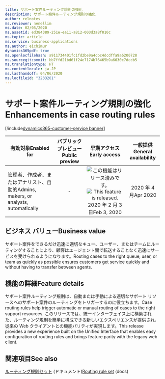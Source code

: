 ```yaml
---
title: サポート案件ルーティング規則の強化
description: サポート案件ルーティング規則の強化
author: relnotes
ms.reviewer: nenellim
ms.date: 02/05/2020
ms.assetid: ed384389-251e-ea11-a812-000d3a8f010c
ms.topic: article
ms.service: business-applications
ms.author: eichimur
dynamics365pdf: true
ms.openlocfilehash: a911734401fc1fd2be9a4cbc4dcdffa9a6200728
ms.sourcegitcommit: bb7ffd21bd61f24e7174b76465b9a6630c7decb5
ms.translationtype: HT
ms.contentlocale: ja-JP
ms.lasthandoff: 04/06/2020
ms.locfileid: "3233201"
---
```

# <a name="enhancements-in-case-routing-rules"></a><span data-ttu-id="f063a-103">サポート案件ルーティング規則の強化</span><span class="sxs-lookup"><span data-stu-id="f063a-103">Enhancements in case routing rules</span></span>
[!include[dynamics365-customer-service banner](../includes/dynamics365-customer-service.md)]

| <span data-ttu-id="f063a-104">有効対象</span><span class="sxs-lookup"><span data-stu-id="f063a-104">Enabled for</span></span>    |  <span data-ttu-id="f063a-105">パブリック プレビュー</span><span class="sxs-lookup"><span data-stu-id="f063a-105">Public preview</span></span> | <span data-ttu-id="f063a-106">早期アクセス</span><span class="sxs-lookup"><span data-stu-id="f063a-106">Early access</span></span> | <span data-ttu-id="f063a-107">一般提供</span><span class="sxs-lookup"><span data-stu-id="f063a-107">General availability</span></span> | 
| ---------- | :----------: |:----------: |:----------: |
|<span data-ttu-id="f063a-108">管理者、作成者、またはアナリスト、自動的</span><span class="sxs-lookup"><span data-stu-id="f063a-108">Admins, makers, or analysts, automatically</span></span>|-|<span data-ttu-id="f063a-109">![この機能はリリース済みです。](/dynamics365-release-plan/media/green-checkmark.png "この機能はリリース済みです。")</span><span class="sxs-lookup"><span data-stu-id="f063a-109">![This feature is released.](/dynamics365-release-plan/media/green-checkmark.png "This feature is released.")</span></span> <span data-ttu-id="f063a-110">2020 年 2 月 3 日</span><span class="sxs-lookup"><span data-stu-id="f063a-110">Feb 3, 2020</span></span>| <span data-ttu-id="f063a-111">2020 年 4 月</span><span class="sxs-lookup"><span data-stu-id="f063a-111">Apr 2020</span></span>|


## <a name="business-value"></a><span data-ttu-id="f063a-112">ビジネス バリュー</span><span class="sxs-lookup"><span data-stu-id="f063a-112">Business value</span></span>
<!-- bv start -->
<span data-ttu-id="f063a-113">サポート案件をできるだけ迅速に適切なキュー、ユーザー、またはチームにルーティングすることにより、顧客はエージェント間で転送することなく迅速にサービスを受けられるようになります。</span><span class="sxs-lookup"><span data-stu-id="f063a-113">Routing cases to the right queue, user, or team as quickly as possible ensures customers get service quickly and without having to transfer between agents.</span></span>
<!-- bv end -->



## <a name="feature-details"></a><span data-ttu-id="f063a-114">機能の詳細</span><span class="sxs-lookup"><span data-stu-id="f063a-114">Feature details</span></span>
<!--feature detail start -->
<span data-ttu-id="f063a-115">サポート案件ルーティング規則は、自動または手動による適切なサポート リソースへのサポート案件のルーティングをトリガーするのに役立ちます。</span><span class="sxs-lookup"><span data-stu-id="f063a-115">Case routing rules help trigger automatic or manual routing of cases to the right support resources.</span></span> <span data-ttu-id="f063a-116">このリリースでは、統一インターフェイス上に構築された、ルーティング規則を簡単に構成できる新しいエクスペリエンスが提供され、従来の Web クライアントとの機能パリティが実現します。</span><span class="sxs-lookup"><span data-stu-id="f063a-116">This release provides a new experience built on the Unified Interface that enables easy configuration of routing rules and brings feature parity with the legacy web client.</span></span>
<!--feature detail end -->










## <a name="see-also"></a><span data-ttu-id="f063a-117">関連項目</span><span class="sxs-lookup"><span data-stu-id="f063a-117">See also</span></span>


<!--docs start-->
<span data-ttu-id="f063a-118">[ルーティング規則セット](https://docs.microsoft.com/dynamics365/customer-service/create-rules-automatically-route-cases#create-a-routing-rule-set-customer-service-hub) (ドキュメント)</span><span class="sxs-lookup"><span data-stu-id="f063a-118">[Routing rule set](https://docs.microsoft.com/dynamics365/customer-service/create-rules-automatically-route-cases#create-a-routing-rule-set-customer-service-hub) (docs)</span></span>
<!--docs end-->

